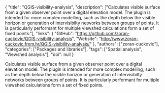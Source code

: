 {
  "title": "QGIS-visibility-analysis",
  "description": ["Calculates visible surface from a given observer point over a digital elevation model. The plugin is intended for more complex modelling, such as the depth below the visible horizon or generation of intervisibilty networks between groups of points. It is particularly performant for multiple viewshed calculations form a set of fixed points."],
  "links": {
    "GitHub": "https://github.com/zoran-cuckovic/QGIS-visibility-analysis",
    "Website": "http://www.zoran-cuckovic.from.hr/QGIS-visibility-analysis/"
  },
  "authors": ["zoran-cuckovic"],
  "categories": ["Packages and libraries"],
  "tags": ["Spatial analysis", "Viewshed analysis"],
  "doi": null
}

<!-- Generated by csv2md.R – do not edit by hand -->

Calculates visible surface from a given observer point over a digital elevation model. The plugin is intended for more complex modelling, such as the depth below the visible horizon or generation of intervisibilty networks between groups of points. It is particularly performant for multiple viewshed calculations form a set of fixed points.